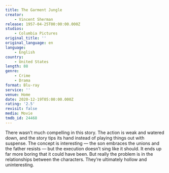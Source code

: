```yaml
---
title: The Garment Jungle
creator:
    - Vincent Sherman
release: 1957-04-25T00:00:00.000Z
studios:
    - Columbia Pictures
original_title: ''
original_language: en
language:
    - English
country:
    - United States
length: 88
genre:
    - Crime
    - Drama
format: Blu-ray
service: ''
venue: Home
date: 2020-12-19T05:00:00.000Z
rating: '2.5'
revisit: false
media: Movie
tmdb_id: 24468
---
```


There wasn’t much compelling in this story. The action is weak and watered down, and the story tips its hand instead of playing things out with suspense. The concept is interesting — the son embraces the unions and the father resists — but the execution doesn’t sing like it should. It ends up far more boring that it could have been. But really the problem is in the relationships between the characters. They’re ultimately hollow and uninteresting.
